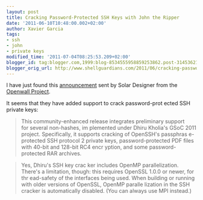```yaml
---
layout: post
title: Cracking Password-Protected SSH Keys with John the Ripper
date: '2011-06-10T10:48:00.002+02:00'
author: Xavier Garcia
tags:
- ssh
- john
- private keys
modified_time: '2011-07-04T08:25:53.209+02:00'
blogger_id: tag:blogger.com,1999:blog-8534555958859253862.post-3145362123513695745
blogger_orig_url: http://www.shellguardians.com/2011/06/cracking-password-protected-ssh-keys.html
---
```

I have just found this [announcement](http://www.openwall.com/lists/john-users/2011/06/09/1) sent by Solar Designer from the [Openwall Project](http://www.openwall.com/).

It seems that they have added support to crack password-prot ected SSH private keys:

> This community-enhanced release integrates preliminary support for several non-hashes, im plemented under Dhiru Kholia's GSoC 2011 project. Specifically, it supports cracking of OpenSSH's passphras e-protected SSH protocol 2 private keys, password-protected PDF files with 40-bit and 128-bit RC4 encr yption, and some password-protected RAR archives.

> Yes, Dhiru's SSH key crac ker includes OpenMP parallelization. There's a limitation, though: this requires OpenSSL 1.0.0 or newer, for thr ead-safety of the interfaces being used. When building or running with older versions of OpenSSL, OpenMP paralle lization in the SSH cracker is automatically disabled. (You can always use MPI instead.)
